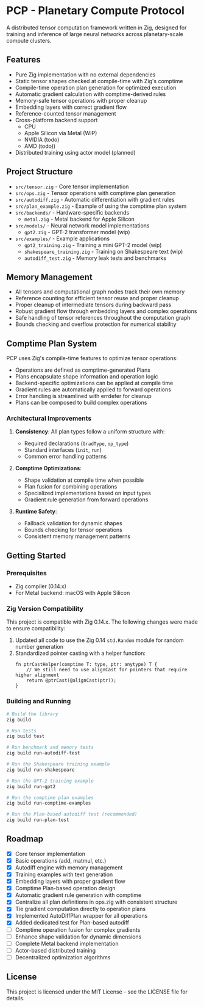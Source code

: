# PCP - Planetary Compute Protocol

A distributed tensor computation framework written in Zig, designed for training and inference of large neural networks across planetary-scale compute clusters.

## Features

- Pure Zig implementation with no external dependencies
- Static tensor shapes checked at compile-time with Zig's comptime
- Compile-time operation plan generation for optimized execution
- Automatic gradient calculation with comptime-derived rules
- Memory-safe tensor operations with proper cleanup
- Embedding layers with correct gradient flow
- Reference-counted tensor management
- Cross-platform backend support
  - CPU
  - Apple Silicon via Metal (WIP)
  - NVIDIA (todo)
  - AMD (todo))
- Distributed training using actor model (planned)

## Project Structure

- `src/tensor.zig` - Core tensor implementation
- `src/ops.zig` - Tensor operations with comptime plan generation
- `src/autodiff.zig` - Automatic differentiation with gradient rules
- `src/plan_example.zig` - Example of using the comptime plan system
- `src/backends/` - Hardware-specific backends
  - `metal.zig` - Metal backend for Apple Silicon
- `src/models/` - Neural network model implementations
  - `gpt2.zig` - GPT-2 transformer model (wip)
- `src/examples/` - Example applications
  - `gpt2_training.zig` - Training a mini GPT-2 model (wip)
  - `shakespeare_training.zig` - Training on Shakespeare text (wip)
  - `autodiff_test.zig` - Memory leak tests and benchmarks

## Memory Management

- All tensors and computational graph nodes track their own memory
- Reference counting for efficient tensor reuse and proper cleanup
- Proper cleanup of intermediate tensors during backward pass
- Robust gradient flow through embedding layers and complex operations
- Safe handling of tensor references throughout the computation graph
- Bounds checking and overflow protection for numerical stability

## Comptime Plan System

PCP uses Zig's compile-time features to optimize tensor operations:

- Operations are defined as comptime-generated Plans
- Plans encapsulate shape information and operation logic
- Backend-specific optimizations can be applied at compile time
- Gradient rules are automatically applied to forward operations
- Error handling is streamlined with errdefer for cleanup
- Plans can be composed to build complex operations

### Architectural Improvements

1. **Consistency**: All plan types follow a uniform structure with:
   - Required declarations (`GradType`, `op_type`)
   - Standard interfaces (`init`, `run`)
   - Common error handling patterns

2. **Comptime Optimizations**:
   - Shape validation at compile time when possible
   - Plan fusion for combining operations
   - Specialized implementations based on input types
   - Gradient rule generation from forward operations

3. **Runtime Safety**:
   - Fallback validation for dynamic shapes
   - Bounds checking for tensor operations
   - Consistent memory management patterns


## Getting Started

### Prerequisites

- Zig compiler (0.14.x)
- For Metal backend: macOS with Apple Silicon

### Zig Version Compatibility

This project is compatible with Zig 0.14.x. The following changes were made to ensure compatibility:

1. Updated all code to use the Zig 0.14 `std.Random` module for random number generation
2. Standardized pointer casting with a helper function:
   ```zig
   fn ptrCastHelper(comptime T: type, ptr: anytype) T {
       // We still need to use alignCast for pointers that require higher alignment
       return @ptrCast(@alignCast(ptr));
   }
   ```

### Building and Running

```bash
# Build the library
zig build

# Run tests
zig build test

# Run benchmark and memory tests
zig build run-autodiff-test

# Run the Shakespeare training example
zig build run-shakespeare

# Run the GPT-2 training example
zig build run-gpt2

# Run the comptime plan examples
zig build run-comptime-examples

# Run the Plan-based autodiff test (recommended)
zig build run-plan-test
```

## Roadmap

- [x] Core tensor implementation
- [x] Basic operations (add, matmul, etc.)
- [x] Autodiff engine with memory management
- [x] Training examples with text generation
- [x] Embedding layers with proper gradient flow
- [x] Comptime Plan-based operation design
- [x] Automatic gradient rule generation with comptime
- [x] Centralize all plan definitions in ops.zig with consistent structure
- [x] Tie gradient computation directly to operation plans
- [x] Implemented AutoDiffPlan wrapper for all operations
- [x] Added dedicated test for Plan-based autodiff
- [ ] Comptime operation fusion for complex gradients
- [ ] Enhance shape validation for dynamic dimensions
- [ ] Complete Metal backend implementation
- [ ] Actor-based distributed training
- [ ] Decentralized optimization algorithms

## License

This project is licensed under the MIT License - see the LICENSE file for details.
